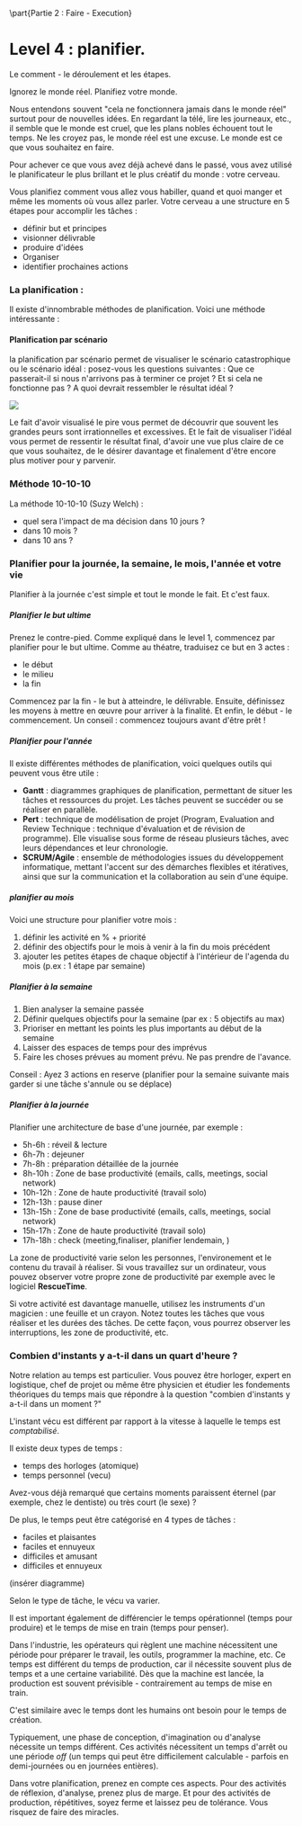 \part{Partie 2 : Faire - Execution}

# Level 4 : planifier. 

Le comment - le déroulement et les étapes.  

Ignorez le monde réel. Planifiez votre monde. 

Nous entendons souvent "cela ne fonctionnera jamais dans le monde réel" surtout pour de nouvelles idées. En regardant la télé, lire les journeaux, etc., il semble que le monde est cruel, que les plans nobles échouent tout le temps. Ne les croyez pas, le monde réel est une excuse. Le monde est ce que vous souhaitez en faire. 

Pour achever ce que vous avez déjà achevé dans le passé, vous avez utilisé le planificateur le plus brillant et le plus créatif du monde : votre cerveau. 

Vous planifiez comment vous allez vous habiller, quand et quoi manger et même les moments où vous allez parler. Votre cerveau a une structure en 5 étapes pour accomplir les tâches : 

- définir but et principes
- visionner délivrable
- produire d'idées
- Organiser
- identifier prochaines actions 


### La planification : 
 
Il existe d'innombrable méthodes de planification. Voici une méthode intéressante :

#### Planification par scénario 

la planification par scénario permet de visualiser le scénario catastrophique ou le scénario idéal :  posez-vous les questions suivantes : Que ce passerait-il si nous n'arrivons pas à terminer ce projet ? Et si cela ne fonctionne pas ? A quoi devrait ressembler le résultat idéal ? 

![](../contents/img/prise-de-notes.jpg)

Le fait d'avoir visualisé le pire vous permet de découvrir que souvent les grandes peurs sont irrationnelles et excessives. Et le fait de visualiser l'idéal vous permet de ressentir le résultat final, d'avoir une vue plus claire de ce que vous souhaitez, de le désirer davantage et finalement d'être encore plus motiver pour y parvenir. 

### Méthode 10-10-10

La méthode 10-10-10 (Suzy Welch) : 

- quel sera l'impact de ma décision dans 10 jours ? 
- dans 10 mois ? 
- dans 10 ans ? 


### Planifier pour la journée, la semaine, le mois, l'année et votre vie 

Planifier à la journée c'est simple et tout le monde le fait. Et c'est faux. 

##### Planifier le but ultime

Prenez le contre-pied. Comme expliqué dans le level 1, commencez par planifier pour le but ultime. 
Comme au théatre, traduisez ce but en 3 actes : 

- le début
- le milieu
- la fin

Commencez par la fin - le but à atteindre, le délivrable. Ensuite, définissez les moyens à mettre en œuvre pour arriver à la finalité. Et enfin, le début - le commencement. Un conseil : commencez toujours avant d'être prêt ! 

##### Planifier pour l'année 

Il existe différentes méthodes de planification, voici quelques outils qui peuvent vous être utile : 

- **Gantt** : diagrammes graphiques de planification, permettant de situer les tâches et ressources du projet. Les tâches peuvent se succéder ou se réaliser en parallèle. 
- **Pert** : technique de modélisation de projet (Program, Evaluation and Review Technique : technique d'évaluation et de révision de programme). Elle visualise sous forme de réseau plusieurs tâches, avec leurs dépendances et leur chronologie.
- **SCRUM/Agile** : ensemble de méthodologies issues du développement informatique, mettant l'accent sur des démarches flexibles et itératives, ainsi que sur la communication et la collaboration au sein d'une équipe.

##### planifier au mois 

Voici une structure pour planifier votre mois : 

1. définir les activité en % + priorité 2. définir des objectifs pour le mois à venir à la fin du mois précédent3. ajouter les petites étapes de chaque objectif à l'intérieur de l'agenda du mois (p.ex : 1 étape par semaine)

##### Planifier à la semaine

1. Bien analyser la semaine passée2. Définir quelques objectifs pour la semaine (par ex : 5 objectifs au max)3. Prioriser en mettant les points les plus importants au début de la semaine4. Laisser des espaces de temps pour des imprévus5. Faire les choses prévues au moment prévu. Ne pas prendre de l'avance.Conseil : Ayez 3 actions en reserve (planifier pour la semaine suivante mais garder si une tâche s'annule ou se déplace)

##### Planifier à la journée 

Planifier une architecture de base d'une journée, par exemple : 

- 5h-6h : réveil & lecture - 6h-7h : dejeuner- 7h-8h : préparation détaillée de la journée - 8h-10h : Zone de base productivité (emails, calls, meetings, social network)- 10h-12h : Zone de haute productivité (travail solo)- 12h-13h : pause diner- 13h-15h : Zone de base productivité (emails, calls, meetings, social network)- 15h-17h : Zone de haute productivité (travail solo)- 17h-18h : check (meeting,finaliser, planifier lendemain, )
 
 
La zone de productivité varie selon les personnes, l'environement et le contenu du travail à réaliser. Si vous travaillez sur un ordinateur, vous pouvez observer votre propre zone de productivité par exemple avec le logiciel **RescueTime**.

Si votre activité est davantage manuelle, utilisez les instruments d'un magicien : une feuille et un crayon. Notez toutes les tâches que vous réaliser et les durées des tâches. De cette façon, vous pourrez observer les interruptions, les zone de productivité, etc. 

### Combien d'instants y a-t-il dans un quart d'heure ? 

Notre relation au temps est particulier. Vous pouvez être horloger, expert en logistique, chef de projet ou même être physicien et étudier les fondements théoriques du temps mais que répondre à la question "combien d'instants y a-t-il dans un moment ?"

L'instant vécu est différent par rapport à la vitesse à laquelle le temps est _comptabilisé_. 

Il existe deux types de temps : 

- temps des horloges (atomique)
- temps personnel (vecu) 


Avez-vous déjà remarqué que certains moments paraissent éternel (par exemple, chez le dentiste) ou très court (le sexe) ? 

De plus, le temps peut être catégorisé en 4 types de tâches : 

- faciles et plaisantes
- faciles et ennuyeux
- difficiles et amusant
- difficiles et ennuyeux 

(insérer diagramme)


Selon le type de tâche, le vécu va varier. 

Il est important également de différencier le temps opérationnel (temps pour produire) et le temps de mise en train (temps pour penser). 

Dans l'industrie, les opérateurs qui règlent une machine nécessitent une période pour préparer le travail, les outils, programmer la machine, etc. Ce temps est différent du temps de production, car il nécessite souvent plus de temps et a une certaine variabilité. 
Dès que la machine est lancée, la production est souvent prévisible - contrairement au temps de mise en train. 

C'est similaire avec le temps dont les humains ont besoin pour le temps de création. 

Typiquement, une phase de conception, d'imagination ou d'analyse nécessite un temps différent. Ces activités nécessitent un temps d'arrêt ou une période _off_ (un temps qui peut être difficilement calculable - parfois en demi-journées ou en journées entières). 

Dans votre planification, prenez en compte ces aspects. Pour des activités de réflexion, d'analyse, prenez plus de marge. Et pour des activités de production, répétitives, soyez ferme et laissez peu de tolérance. Vous risquez de faire des miracles. 


